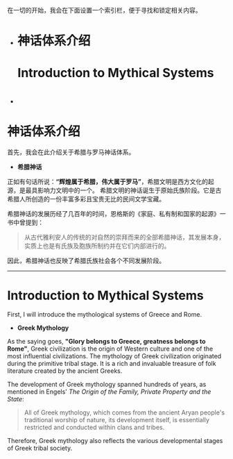 在一切的开始，我会在下面设置一个索引栏，便于寻找和锁定相关内容。

- # 神话体系介绍 
  # Introduction to Mythical Systems
  
* # 
# 神话体系介绍

首先，我会在此介绍关于希腊与罗马神话体系。

 - **希腊神话**

正如有句话所说：**“辉煌属于希腊，伟大属于罗马”**，希腊文明是西方文化的起源，是最具影响力文明中的一个。
希腊文明的神话诞生于原始氏族阶段。它是古希腊人所创造的一份丰富多彩且宝贵无比的民间文学宝藏。

希腊神话的发展历经了几百年的时间，恩格斯的《家庭、私有制和国家的起源》一书中曾提到：
> 从古代雅利安人的传统的对自然的崇拜而来的全部希腊神话，其发展本身，实质上也是有氏族及胞族所制约并在它们内部进行的。

因此，希腊神话也反映了希腊氏族社会各个不同发展阶段。


---


# Introduction to Mythical Systems

First, I will introduce the mythological systems of Greece and Rome.

- **Greek Mythology**

As the saying goes, **"Glory belongs to Greece, greatness belongs to Rome"**, Greek civilization is the origin of Western culture and one of the most influential civilizations.
The mythology of Greek civilization originated during the primitive tribal stage. It is a rich and invaluable treasure of folk literature created by the ancient Greeks.

The development of Greek mythology spanned hundreds of years, as mentioned in Engels' *The Origin of the Family, Private Property and the State*:
> All of Greek mythology, which comes from the ancient Aryan people's traditional worship of nature, its development itself, is essentially restricted and conducted within clans and tribes.

Therefore, Greek mythology also reflects the various developmental stages of Greek tribal society.

